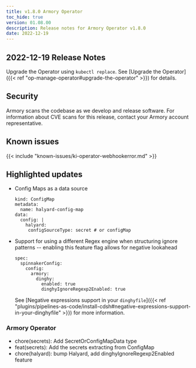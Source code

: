 ```yaml
---
title: v1.8.0 Armory Operator
toc_hide: true
version: 01.08.00
description: Release notes for Armory Operator v1.8.0
date: 2022-12-19
---
```


## 2022-12-19 Release Notes

Upgrade the Operator using `kubectl replace`. See [Upgrade the Operator]({{< ref "op-manage-operator#upgrade-the-operator" >}}) for details.


## Security

Armory scans the codebase as we develop and release software. For information about CVE scans for this release, contact your Armory account representative.

## Known issues

{{< include "known-issues/ki-operator-webhookerror.md" >}}

## Highlighted updates

* Config Maps as a data source

   ```apiVersion: v1
   kind: ConfigMap
   metadata:
     name: halyard-config-map
   data:
     config: |
       halyard:
        configSourceType: secret # or configMap
   ```

* Support for using a different Regex engine when structuring ignore patterns -- enabling this feature flag allows for negative lookahead

   ```
   spec:
     spinnakerConfig:
       config:
         armory:
           dinghy:
             enabled: true
             dinghyIgnoreRegexp2Enabled: true
   ```

   See [Negative expressions support in your `dinghyfile`]({{<  ref "plugins/pipelines-as-code/install-cdsh#negative-expressions-support-in-your-dinghyfile" >}}) for more information.

### Armory Operator

* chore(secrets): Add SecretOrConfigMapData type
* feat(secrets): Add the secrets extracting from ConfigMap
* chore(halyard): bump Halyard, add dinghyIgnoreRegexp2Enabled feature